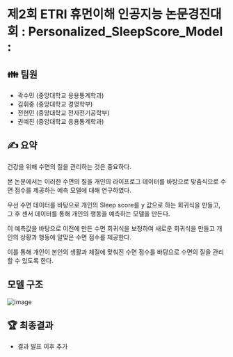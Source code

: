 # 제2회 ETRI 휴먼이해 인공지능 논문경진대회 : Personalized_SleepScore_Model : 

## 👪 팀원
- 곽수민 (중앙대학교 응용통계학과)
- 김휘중 (중앙대학교 경영학부)
- 전현민 (중앙대학교 전자전기공학부)
- 권예진 (중앙대학교 응용통계학과)


## ✍ 요약
건강을 위해 수면의 질을 관리하는 것은 중요하다. 

본 논문에서는 이러한 수면의 질을 개인의 라이프로그 데이터를 바탕으로 맞춤식으로 수면 점수를 제공하는 예측 모델에 대해 연구하였다.

우선 수면 데이터를 바탕으로 개인의 Sleep score를 y 값으로 하는 회귀식을 만들고, 그 후 센서 데이터를 통해 개인의 행동을 예측하는 모델을 만든다.   

이 예측값을 바탕으로 이전에 만든 수면 회귀식을 보정하여 새로운 회귀식을 만들고 개인의 상황과 행동에 알맞은 수면 점수를 제공한다.   

이를 통해 개인이 본인의 생활과 체질에 맞춰진 수면 점수를 바탕으로 수면의 질을 관리할 수 있도록 한다.  



## 모델 구조
![image](https://user-images.githubusercontent.com/99728502/231947808-71628240-ad70-4d66-8585-19a3a588374a.png)



## 🏆 최종결과

- 결과 발표 이후 추가
